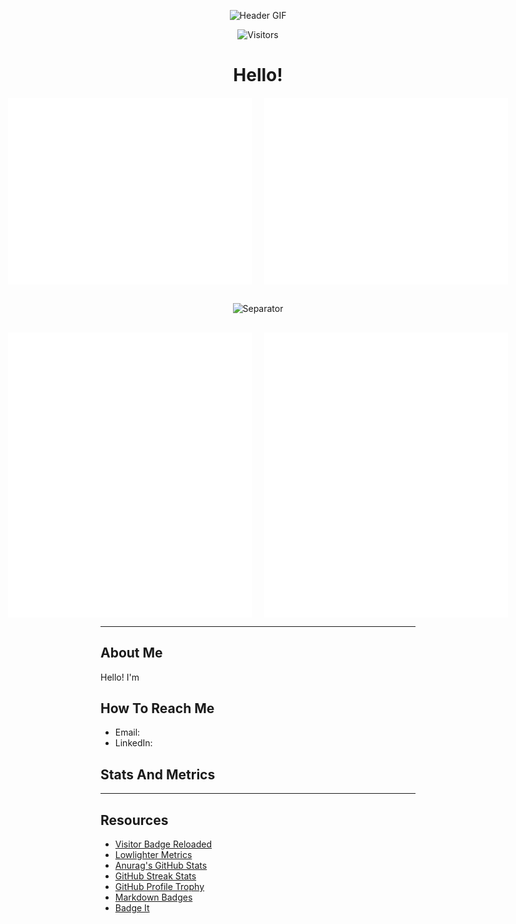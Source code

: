 <!-- Заголовок с анимацией -->
<p align="center">
  <img src="https://media.giphy.com/media/3oEjI6SIIHBdRx0v0I/giphy.gif" alt="Header GIF">
</p>

<!-- Визиторский бейдж и приветствие -->
<div align="center">
  
  ![Visitors](https://vbr.nathanchung.dev/badge?page_id=TheAndreyZakharov&logo=github&cache=on)
  <h1>Hello!</h1>
</div>

<!-- Контейнер с изображениями -->
<div align="center" style="display: flex; justify-content: center; gap: 20px; margin-top: 20px;">
  <img src="/metrics.plugin.isocalendar.fullyear.svg" alt="Commit Calendar" width="390">
  <img src="/github-metrics.svg" alt="GitHub Metrics" width="390">
</div>

<!-- Разделитель -->
<p align="center" style="margin: 30px 0;">
  <img width="100%" height="1" src="https://gist.githubusercontent.com/lowlighter/3c6eaedf50273adfb7a510822672f570/raw/placeholder.svg" alt="Separator">
</p>

<!-- Вторая пара изображений -->
<div align="center" style="display: flex; justify-content: center; gap: 20px; margin-top: 20px;">
  <img src="/metrics.plugin.habits.charts.svg" alt="Coding Activity" width="390">
  <img src="/metrics.plugin.achievements.svg" alt="Achievements" width="390">
</div>

---

## About Me
Hello! I'm 

## How To Reach Me
- Email: 
- LinkedIn:

## Stats And Metrics

---

## Resources
- [Visitor Badge Reloaded](https://github.com/Nathan13888/VisitorBadgeReloaded?tab=readme-ov-file#migrating-from-visitor-badge)
- [Lowlighter Metrics](https://github.com/lowlighter/metrics)
- [Anurag's GitHub Stats](https://github.com/anuraghazra/github-readme-stats)
- [GitHub Streak Stats](https://github.com/DenverCoder1/github-readme-streak-stats?tab=readme-ov-file)
- [GitHub Profile Trophy](https://github.com/ryo-ma/github-profile-trophy)
- [Markdown Badges](https://github.com/Ileriayo/markdown-badges)
- [Badge It](https://github.com/pujux/badge-it?tab=readme-ov-file)
